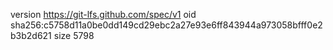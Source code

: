 version https://git-lfs.github.com/spec/v1
oid sha256:c5758d11a0be0dd149cd29ebc2a27e93e6ff843944a973058bfff0e2b3b2d621
size 5798
